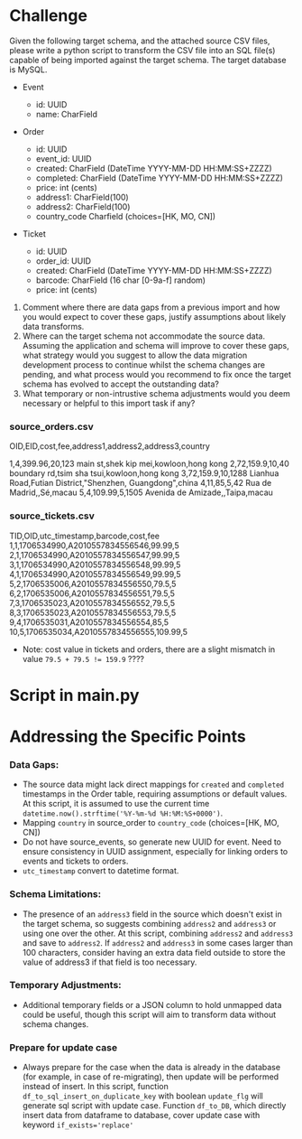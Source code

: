 # Challenge
Given the following target schema, and the attached source CSV files,
please write a python script to transform the CSV file into an SQL file(s) capable of being imported against the target
schema.
The target database is MySQL.

- Event
  - id: UUID
  - name: CharField

- Order
  - id: UUID
  - event_id: UUID
  - created: CharField (DateTime YYYY-MM-DD HH:MM:SS+ZZZZ)
  - completed: CharField (DateTime YYYY-MM-DD HH:MM:SS+ZZZZ)
  - price: int (cents)
  - address1: CharField(100)
  - address2: CharField(100)
  - country_code Charfield (choices=[HK, MO, CN])

- Ticket
  - id: UUID
  - order_id: UUID
  - created: CharField (DateTime YYYY-MM-DD HH:MM:SS+ZZZZ)
  - barcode: CharField (16 char [0-9a-f] random)
  - price: int (cents)

1. Comment where there are data gaps from a previous import and how you would expect to cover these gaps, justify
assumptions about likely data transforms. 
2. Where can the target schema not accommodate the source data. Assuming the
application and schema will improve to cover these gaps, what strategy would you suggest to allow the data migration
development process to continue whilst the schema changes are pending, and what process would you recommend to fix
once the target schema has evolved to accept the outstanding data? 
3. What temporary or non-intrustive schema adjustments
would you deem necessary or helpful to this import task if any?

### source_orders.csv

OID,EID,cost,fee,address1,address2,address3,country

1,4,399.96,20,123 main st,shek kip mei,kowloon,hong kong
2,72,159.9,10,40 boundary rd,tsim sha tsui,kowloon,hong kong
3,72,159.9,10,1288 Lianhua Road,Futian District,"Shenzhen, Guangdong",china
4,11,85,5,42 Rua de Madrid,,Sé,macau
5,4,109.99,5,1505 Avenida de Amizade,,Taipa,macau

### source_tickets.csv

TID,OID,utc_timestamp,barcode,cost,fee
1,1,1706534990,A2010557834556546,99.99,5
2,1,1706534990,A2010557834556547,99.99,5
3,1,1706534990,A2010557834556548,99.99,5
4,1,1706534990,A2010557834556549,99.99,5
5,2,1706535006,A2010557834556550,79.5,5
6,2,1706535006,A2010557834556551,79.5,5
7,3,1706535023,A2010557834556552,79.5,5
8,3,1706535023,A2010557834556553,79.5,5
9,4,1706535031,A2010557834556554,85,5
10,5,1706535034,A2010557834556555,109.99,5


* Note: cost value in tickets and orders, there are a slight mismatch in value `79.5 + 79.5 != 159.9` ???? 

# Script in main.py

# Addressing the Specific Points 

### Data Gaps: 
- The source data might lack direct mappings for `created` and `completed` timestamps in the Order table, requiring assumptions or default values. 
At this script, it is assumed to use the current time `datetime.now().strftime('%Y-%m-%d %H:%M:%S+0000')`.
- Mapping `country` in source_order to `country_code` (choices=[HK, MO, CN])
- Do not have source_events, so generate new UUID for event. Need to ensure consistency in UUID assignment, especially for linking orders to events and tickets to orders.
- `utc_timestamp` convert to datetime format.

### Schema Limitations: 
- The presence of an `address3` field in the source which doesn't exist in the target schema, so suggests combining `address2` and `address3` or using one over the other.
At this script, combining `address2` and `address3` and save to `address2`. 
If `address2` and `address3` in some cases larger than 100 characters, consider having an extra data field outside to store the value of address3 if that field is too necessary.

### Temporary Adjustments: 
- Additional temporary fields or a JSON column to hold unmapped data could be useful, though this script will aim to transform data without schema changes.

### Prepare for update case
- Always prepare for the case when the data is already in the database (for example, in case of re-migrating), then update will be performed instead of insert.
In this script, function `df_to_sql_insert_on_duplicate_key` with boolean `update_flg` will generate sql script with update case.
Function `df_to_DB`, which directly insert data from dataframe to database, cover update case with keyword `if_exists='replace'`